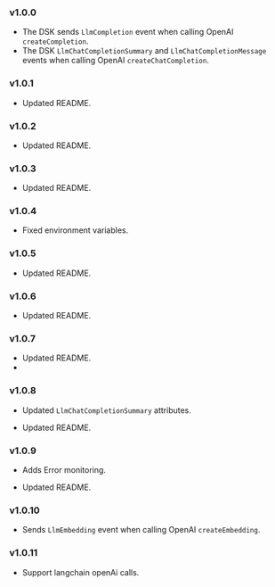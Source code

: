 ### v1.0.0

- The DSK sends `LlmCompletion` event when calling OpenAI `createCompletion`.
- The DSK `LlmChatCompletionSummary` and `LlmChatCompletionMessage` events when calling OpenAI `createChatCompletion`.

### v1.0.1

- Updated README.

### v1.0.2

- Updated README.

### v1.0.3

- Updated README.

### v1.0.4

- Fixed environment variables.

### v1.0.5

- Updated README.

### v1.0.6

- Updated README.

### v1.0.7

- Updated README.
-

### v1.0.8

- Updated `LlmChatCompletionSummary` attributes.

- Updated README.

### v1.0.9

- Adds Error monitoring.

- Updated README.

### v1.0.10

- Sends `LlmEmbedding` event when calling OpenAI `createEmbedding`.

### v1.0.11

- Support langchain openAi calls.

